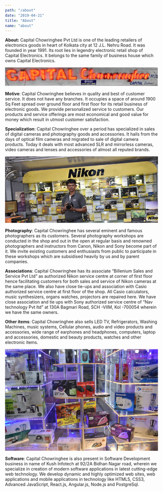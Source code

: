 ```yaml
---
path: "/about"
date: "2019-04-21"
title: "About"
name: "about"
---
```


**About:** Capital Chowringhee Pvt Ltd is one of the leading retailers of electronics goods in heart of Kolkata city at 12 J.L. Nehru Road. It was founded in year 1991. Its root lies in legendry electronic retail shop of Capital Electronics. It belongs to the same family of business house which owns Capital Electronics.

![capital chowringhe board, retail shop](capital-board.jpg)

**Motive**: Capital Chowringhee believes in quality and best of customer service. It does not have any branches. It occupies a space of around 1900 Sq Feet spread over ground floor and first floor for its retail business of electronic goods. We provide personalized service to customers. Our products and service offerings are most economical and good value for money which result in utmost customer satisfaction.

**Specialization**: Capital Chowringhee over a period has specialized in sales of digital cameras and photography goods and accessories. It hails from the days of optical film cameras and migrated to sale of digital camera products. Today it deals with most advanced SLR and mirrorless cameras, video cameras and lenses and accessories of almost all reputed brands.

![Nikon counter, retail shop](samar-nikon.jpg)

**Photography**: Capital Chowringhee has several eminent and famous photographers as its customers. Several photography workshops are conducted in the shop and out in the open at regular basis and renowned photographers and instructors from Canon, Nikon and Sony become part of it. We invite existing customers and enthusiasts from public to participate in these workshops which are subsidised heavily by us and by parent companies.

**Associations**: Capital Chowringhee has its associate “Billenium Sales and Service Pvt Ltd” as authorized Nikon service centre at corner of first floor hence facilitating customers for both sales and service of Nikon cameras at the same place. We also have close tie-ups and association with Casio authorized service centre at first floor of the shop. All Casio calculators, music synthesizers, organs watches, projectors are repaired here. We have close association and tie ups with Sony authorized service centre of “Nav technology Pvt ltd” at 130A Bagmari Road, SCH -VIIM, Kol -700054 wherein we have the same owners.

**Other items**: Capital Chowringhee also sells LED TV, Refrigerators, Washing Machines, music systems, Cellular phones, audio and video products and accessories, wide range of earphones and headphones, computers, laptop and accessories, domestic and beauty products, watches and other electronic items.

![Show window, retail shop](showwindow1.jpg)

**Software**: Capital Chowringhee is also present in Software Development business in name of Kush Infotech at 92/2A Bidhan Nagar road, wherein we specialize in creation of modern software applications in latest cutting-edge web technology. We develop dynamic and highly optimized web sites, web applications and mobile applications in technology like HTML5, CSS3, Advanced JavaScript, React.js, Angular.js, Node.js and PostgreSql.